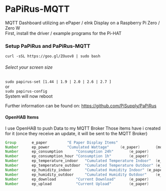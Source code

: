 # PaPiRus-MQTT
MQTT Dashboard utilizing an ePaper / eInk Display on a Raspberry Pi Zero / Zero W  
First, install the driver / example programs for the Pi-HAT

### Setup PaPiRus and PaPiRus-MQTT
```curl -sSL https://goo.gl/ZOuov8 | sudo bash```
###### Select your screen size
```sudo papirus-set [1.44 | 1.9 | 2.0 | 2.6 | 2.7 ]```  
or  
```sudo papirus-config```  
System will now reboot

Further information can be found on: https://github.com/PiSupply/PaPiRus

#### OpenHAB Items  
I use OpenHAB to push Data to my MQTT Broker
Those items have i created for it (once they receive an update, it will be sent to the MQTT Broker)
```java
Group 		e_paper  	  	"E Paper Display Items"				
Number		ep_power  	  	"Cumulated Wattage"		(e_paper)		{mqtt=">[openhab:epaper/power:state:*:default]"}
Number		ep_consumption		"Consumption 24h"		(e_paper)		{mqtt=">[openhab:epaper/cons_d:state:*:default]"}
Number		ep_consumption_hour	"Consumption 1h"		(e_paper)		{mqtt=">[openhab:epaper/cons_h:state:*:default]"}
Number		ep_temperature_indoor	"Cumulated Temperature Indoor"	(e_paper)		{mqtt=">[openhab:epaper/temp_indoor:state:*:default]"}
Number		ep_temperature_outdoor  "Cumulated Temperature Outdoor"	(e_paper)		{mqtt=">[openhab:epaper/temp_outdoor:state:*:default]"}
Number		ep_humidity_indoor  	"Cumulated Humidity Indoor"	(e_paper)		{mqtt=">[openhab:epaper/humi_indoor:state:*:default]"}
Number		ep_humidity_outdoor  	"Cumulated Humidity Outdoor"	(e_paper)		{mqtt=">[openhab:epaper/humi_outdoor:state:*:default]"}
Number		ep_download  	   	"Current Download"		(e_paper)		{mqtt=">[openhab:epaper/download:state:*:default]"}
Number		ep_upload  	    	"Current Upload"		(e_paper)		{mqtt=">[openhab:epaper/upload:state:*:default]"}
```
